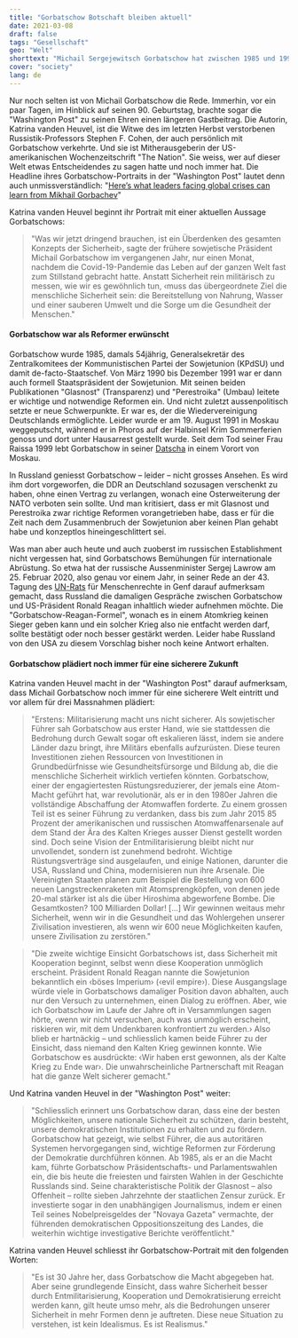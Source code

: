 ```yaml
---
title: "Gorbatschow Botschaft bleiben aktuell"
date: 2021-03-08
draft: false
tags: "Gesellschaft"
geo: "Welt"
shorttext: "Michail Sergejewitsch Gorbatschow hat zwischen 1985 und 1991 die Welt verändert. Seine Botschaften sind heute wieder hochaktuell."
cover: "society"
lang: de
---
```


Nur noch selten ist von Michail Gorbatschow die Rede. Immerhin, vor ein paar Tagen, im Hinblick auf seinen 90. Geburtstag, brachte sogar die "Washington Post" zu seinen Ehren einen längeren Gastbeitrag. Die Autorin, Katrina vanden Heuvel, ist die Witwe des im letzten Herbst verstorbenen Russistik-Professors Stephen F. Cohen, der auch persönlich mit Gorbatschow verkehrte. Und sie ist Mitherausgeberin der US-amerikanischen Wochenzeitschrift "The Nation". Sie weiss, wer auf dieser Welt etwas Entscheidendes zu sagen hatte und noch immer hat. Die Headline ihres Gorbatschow-Portraits in der "Washington Post" lautet denn auch unmissverständlich: "[Here’s what leaders facing global crises can learn from Mikhail Gorbachev](https://www.washingtonpost.com/opinions/2021/02/23/heres-what-leaders-facing-global-crises-can-learn-mikhail-gorbachev/ "Here’s what leaders facing global crises can learn from Mikhail Gorbachev")"

Katrina vanden Heuvel beginnt ihr Portrait mit einer aktuellen Aussage Gorbatschows:

> "Was wir jetzt dringend brauchen, ist ein Überdenken des gesamten Konzepts der Sicherheit›, sagte der frühere sowjetische Präsident Michail Gorbatschow im vergangenen Jahr, nur einen Monat, nachdem die Covid-19-Pandemie das Leben auf der ganzen Welt fast zum Stillstand gebracht hatte. Anstatt Sicherheit rein militärisch zu messen, wie wir es gewöhnlich tun, ‹muss das übergeordnete Ziel die menschliche Sicherheit sein: die Bereitstellung von Nahrung, Wasser und einer sauberen Umwelt und die Sorge um die Gesundheit der Menschen."

#### Gorbatschow war als Reformer erwünscht

Gorbatschow wurde 1985, damals 54jährig, Generalsekretär des Zentralkomitees der Kommunistischen Partei der Sowjetunion (KPdSU) und damit de-facto-Staatschef. Von März 1990 bis Dezember 1991 war er dann auch formell Staatspräsident der Sowjetunion. Mit seinen beiden Publikationen "Glasnost" (Transparenz) und "Perestroika" (Umbau) leitete er wichtige und notwendige Reformen ein. Und nicht zuletzt aussenpolitisch setzte er neue Schwerpunkte. Er war es, der die Wiedervereinigung Deutschlands ermöglichte. Leider wurde er am 19. August 1991 in Moskau weggeputscht, während er in Phoros auf der Halbinsel Krim Sommerferien genoss und dort unter Hausarrest gestellt wurde. Seit dem Tod seiner Frau Raissa 1999 lebt Gorbatschow in seiner [Datscha](https://www.stern.de/lifestyle/leute/michail-gorbatschow--so-lebt-er-heute-9438596.html "MICHAIL GORBATSCHOW - So lebt er heute") in einem Vorort von Moskau.

In Russland geniesst Gorbatschow – leider – nicht grosses Ansehen. Es wird ihm dort vorgeworfen, die DDR an Deutschland sozusagen verschenkt zu haben, ohne einen Vertrag zu verlangen, wonach eine Osterweiterung der NATO verboten sein sollte. Und man kritisiert, dass er mit Glasnost und Perestroika zwar richtige Reformen vorangetrieben habe, dass er für die Zeit nach dem Zusammenbruch der Sowjetunion aber keinen Plan gehabt habe und konzeptlos hineingeschlittert sei.

Was man aber auch heute und auch zuoberst im russischen Establishment nicht vergessen hat, sind Gorbatschows Bemühungen für internationale Abrüstung. So etwa hat der russische Aussenminister Sergej Lawrow am 25. Februar 2020, also genau vor einem Jahr, in seiner Rede an der 43. Tagung des [UN-Rats](https://www.mid.ru/de/maps/ch/-/asset_publisher/OGeZPtOO3ptm/content/id/4058794 "Rede des Außenministers Russlands, Sergej Lawrow, im hohen Segment der 43. Tagung des UN-Rats für Menschenrechte, 25. Februar 2020 in Genf") für Menschenrechte in Genf darauf aufmerksam gemacht, dass Russland die damaligen Gespräche zwischen Gorbatschow und US-Präsident Ronald Reagan inhaltlich wieder aufnehmen möchte. Die "Gorbatschow-Reagan-Formel", wonach es in einem Atomkrieg keinen Sieger geben kann und ein solcher Krieg also nie entfacht werden darf, sollte bestätigt oder noch besser gestärkt werden. Leider habe Russland von den USA zu diesem Vorschlag bisher noch keine Antwort erhalten.

#### Gorbatschow plädiert noch immer für eine sicherere Zukunft

Katrina vanden Heuvel macht in der "Washington Post" darauf aufmerksam, dass Michail Gorbatschow noch immer für eine sicherere Welt eintritt und vor allem für drei Massnahmen plädiert:

> "Erstens: Militarisierung macht uns nicht sicherer. Als sowjetischer Führer sah Gorbatschow aus erster Hand, wie sie stattdessen die Bedrohung durch Gewalt sogar oft eskalieren lässt, indem sie andere Länder dazu bringt, ihre Militärs ebenfalls aufzurüsten. Diese teuren Investitionen ziehen Ressourcen von Investitionen in Grundbedürfnisse wie Gesundheitsfürsorge und Bildung ab, die die menschliche Sicherheit wirklich vertiefen könnten. Gorbatschow, einer der engagiertesten Rüstungsreduzierer, der jemals eine Atom-Macht geführt hat, war revolutionär, als er in den 1980er Jahren die vollständige Abschaffung der Atomwaffen forderte. Zu einem grossen Teil ist es seiner Führung zu verdanken, dass bis zum Jahr 2015 85 Prozent der amerikanischen und russischen Atomwaffenarsenale auf dem Stand der Ära des Kalten Krieges ausser Dienst gestellt worden sind. Doch seine Vision der Entmilitarisierung bleibt nicht nur unvollendet, sondern ist zunehmend bedroht. Wichtige Rüstungsverträge sind ausgelaufen, und einige Nationen, darunter die USA, Russland und China, modernisieren nun ihre Arsenale. Die Vereinigten Staaten planen zum Beispiel die Bestellung von 600 neuen Langstreckenraketen mit Atomsprengköpfen, von denen jede 20-mal stärker ist als die über Hiroshima abgeworfene Bombe. Die Gesamtkosten? 100 Milliarden Dollar! [...] Wir gewinnen weitaus mehr Sicherheit, wenn wir in die Gesundheit und das Wohlergehen unserer Zivilisation investieren, als wenn wir 600 neue Möglichkeiten kaufen, unsere Zivilisation zu zerstören."

> "Die zweite wichtige Einsicht Gorbatschows ist, dass Sicherheit mit Kooperation beginnt, selbst wenn diese Kooperation unmöglich erscheint. Präsident Ronald Reagan nannte die Sowjetunion bekanntlich ein ‹böses Imperium› (‹evil empire›). Diese Ausgangslage würde viele in Gorbatschows damaliger Position davon abhalten, auch nur den Versuch zu unternehmen, einen Dialog zu eröffnen. Aber, wie ich Gorbatschow im Laufe der Jahre oft in Versammlungen sagen hörte, ‹wenn wir nicht versuchen, auch was unmöglich erscheint, riskieren wir, mit dem Undenkbaren konfrontiert zu werden.› Also blieb er hartnäckig – und schliesslich kamen beide Führer zu der Einsicht, dass niemand den Kalten Krieg gewinnen konnte. Wie Gorbatschow es ausdrückte: ‹Wir haben erst gewonnen, als der Kalte Krieg zu Ende war›. Die unwahrscheinliche Partnerschaft mit Reagan hat die ganze Welt sicherer gemacht."

Und Katrina vanden Heuvel in der "Washington Post" weiter:

> "Schliesslich erinnert uns Gorbatschow daran, dass eine der besten Möglichkeiten, unsere nationale Sicherheit zu schützen, darin besteht, unsere demokratischen Institutionen zu erhalten und zu fördern. Gorbatschow hat gezeigt, wie selbst Führer, die aus autoritären Systemen hervorgegangen sind, wichtige Reformen zur Förderung der Demokratie durchführen können. Ab 1985, als er an die Macht kam, führte Gorbatschow Präsidentschafts- und Parlamentswahlen ein, die bis heute die freiesten und fairsten Wahlen in der Geschichte Russlands sind. Seine charakteristische Politik der Glasnost – also Offenheit – rollte sieben Jahrzehnte der staatlichen Zensur zurück. Er investierte sogar in den unabhängigen Journalismus, indem er einen Teil seines Nobelpreisgeldes der "Novaya Gazeta" vermachte, der führenden demokratischen Oppositionszeitung des Landes, die weiterhin wichtige investigative Berichte veröffentlicht."

Katrina vanden Heuvel schliesst ihr Gorbatschow-Portrait mit den folgenden Worten:

> "Es ist 30 Jahre her, dass Gorbatschow die Macht abgegeben hat. Aber seine grundlegende Einsicht, dass wahre Sicherheit besser durch Entmilitarisierung, Kooperation und Demokratisierung erreicht werden kann, gilt heute umso mehr, als die Bedrohungen unserer Sicherheit in mehr Formen denn je auftreten. Diese neue Situation zu verstehen, ist kein Idealismus. Es ist Realismus."
